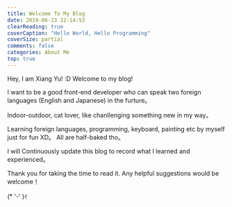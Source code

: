```yaml
---
title: Welcome To My Blog
date: 2019-06-23 22:14:53
clearReading: true
coverCaption: "Hello World, Hello Programming"
coverSize: partial
comments: false
categories: About Me
top: true
---
```

Hey, I am Xiang Yu! :D Welcome to my blog!

I want to be a good front-end developer who can speak two foreign languages
(English and Japanese) in the furture。

Indoor-outdoor, cat lover, like chanllenging something new in my way。

Learning foreign languages, programming, keyboard, painting etc by myself just for fun XD。
All are half-baked tho。

I will Continuously update this blog to record what I learned and experienced。

Thank you for taking the time to read it. Any helpful suggestions would be welcome！

<!--more-->
(* 'ᵕ' )ｲ
